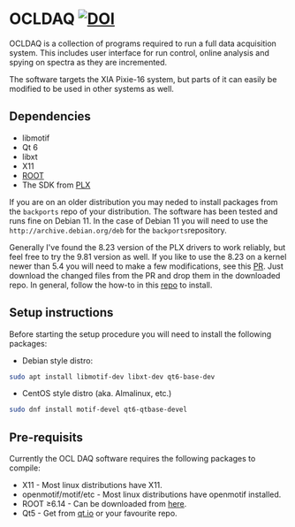 # OCLDAQ [![DOI](https://zenodo.org/badge/DOI/10.5281/zenodo.6052828.svg)](https://doi.org/10.5281/zenodo.6052828)
OCLDAQ is a collection of programs required to run a full data acquisition system.
This includes user interface for run control, online analysis and spying on spectra as they are incremented.

The software targets the XIA Pixie-16 system, but parts of it can easily be modified to be used in other systems as well.

## Dependencies
* libmotif
* Qt 6
* libxt
* X11
* [ROOT](root.cern)
* The SDK from [PLX](https://github.com/xiallc/broadcom_pci_pcie_sdk)

If you are on an older distribution you may neded to install packages from the `backports` repo of your distribution.
The software has been tested and runs fine on Debian 11. In the case of Debian 11 you will need to use the `http://archive.debian.org/deb` for the `backports`repository.

Generally I've found the 8.23 version of the PLX drivers to work reliably, but feel free to try the 9.81 version as well.
If you like to use the 8.23 on a kernel newer than 5.4 you will need to make a few modifications, see this [PR](https://github.com/xiallc/broadcom_pci_pcie_sdk/pull/3). Just download the changed files from the PR and drop them in the downloaded repo.
In general, follow the how-to in this [repo](https://github.com/xiallc/broadcom_pci_pcie_sdk/blob/master/xia/doc/install.md) to install.


## Setup instructions
Before starting the setup procedure you will need to install the following packages:
 * Debian style distro:
```bash
sudo apt install libmotif-dev libxt-dev qt6-base-dev 
```

* CentOS style distro (aka. Almalinux, etc.)
```bash
sudo dnf install motif-devel qt6-qtbase-devel 
```


## Pre-requisits
Currently the OCL DAQ software requires the following packages to compile:
* X11 - Most linux distributions have X11.
* openmotif/motif/etc - Most linux distributions have openmotif installed.
* ROOT ≥6.14 - Can be downloaded from [here](https://root.cern).
* Qt5 - Get from [qt.io](https://qt.io) or your favourite repo.